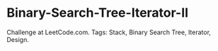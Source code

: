 # Binary-Search-Tree-Iterator-II
 Challenge at LeetCode.com. Tags: Stack, Binary Search Tree, Iterator, Design.

